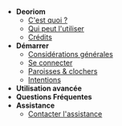 <!-- docs/_sidebar.md -->

- **Deoriom**
  - [C'est quoi ?](/cest_quoi)
  - [Qui peut l'utiliser](/qui_peut_utiliser)
  - [Crédits](/credits)
- **Démarrer**
  - [Considérations générales](/considerations_generales)
  - [Se connecter](/se_connecter)
  - [Paroisses & clochers](/paroisses_clochers)
  - [Intentions](/intentions)
- **Utilisation avancée**
- **Questions Fréquentes**
- **Assistance**
	- [Contacter l'assistance](/contact_assistance)

	

